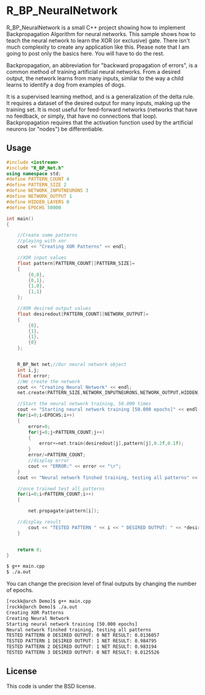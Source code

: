 R_BP_NeuralNetwork
=================

R_BP_NeuralNetwork is a small C++ project showing how to implement Backpropagation Algorithm for neural networks.
This sample shows how to teach the neural network to learn the XOR (or exclusive) gate.
There isn't much complexity to create any application like this. Please note that I am going to post only the basics here. You will have to do the rest. 

Backpropagation, an abbreviation for "backward propagation of errors", is a common method of training artificial neural networks. From a desired output, the network learns from many 
inputs, similar to the way a child learns to identify a dog from examples of dogs.

It is a supervised learning method, and is a generalization of the delta rule. It requires a dataset of the desired output for many inputs, making up the training set. It is most useful 
for feed-forward networks (networks that have no feedback, or simply, that have no connections that loop). Backpropagation requires that the activation function used by the artificial 
neurons (or "nodes") be differentiable.

Usage
-------------

```C++
#include <iostream>
#include "R_BP_Net.h"
using namespace std;
#define PATTERN_COUNT 4
#define PATTERN_SIZE 2
#define NETWORK_INPUTNEURONS 3
#define NETWORK_OUTPUT 1
#define HIDDEN_LAYERS 0
#define EPOCHS 50000

int main()
{

    //Create some patterns
    //playing with xor
    cout << "Creating XOR Patterns" << endl;

    //XOR input values
    float pattern[PATTERN_COUNT][PATTERN_SIZE]=
    {
        {0,0},
        {0,1},
        {1,0},
        {1,1}
    };

    //XOR desired output values
    float desiredout[PATTERN_COUNT][NETWORK_OUTPUT]=
    {
        {0},
        {1},
        {1},
        {0}
    };


    R_BP_Net net;//Our neural network object
    int i,j;
    float error;
    //We create the network
    cout << "Creating Neural Network" << endl;
    net.create(PATTERN_SIZE,NETWORK_INPUTNEURONS,NETWORK_OUTPUT,HIDDEN_LAYERS,HIDDEN_LAYERS);

    //Start the neural network training, 50.000 times
    cout << "Starting neural network training [50.000 epochs]" << endl;
    for(i=0;i<EPOCHS;i++)
    {
        error=0;
        for(j=0;j<PATTERN_COUNT;j++)
        {
            error+=net.train(desiredout[j],pattern[j],0.2f,0.1f);
        }
        error/=PATTERN_COUNT;
        //display error
        cout << "ERROR:" << error << "\r";
    }
    cout << "Neural network finshed training, testing all patterns" << endl;

    //once trained test all patterns
    for(i=0;i<PATTERN_COUNT;i++)
    {

        net.propagate(pattern[i]);

    //display result
        cout << "TESTED PATTERN " << i << " DESIRED OUTPUT: " << *desiredout[i] << " NET RESULT: "<< net.getOutput().neurons[0]->output << endl;
    }


    return 0;
}
```

```BASH
$ g++ main.cpp
$ ./a.out
```

You can change the precision level of final outputs by changing the number of epochs.

```BASH
[rockk@arch Demo]$ g++ main.cpp
[rockk@arch Demo]$ ./a.out 
Creating XOR Patterns
Creating Neural Network
Starting neural network training [50.000 epochs]
Neural network finshed training, testing all patterns
TESTED PATTERN 0 DESIRED OUTPUT: 0 NET RESULT: 0.0136057
TESTED PATTERN 1 DESIRED OUTPUT: 1 NET RESULT: 0.984795
TESTED PATTERN 2 DESIRED OUTPUT: 1 NET RESULT: 0.983194
TESTED PATTERN 3 DESIRED OUTPUT: 0 NET RESULT: 0.0125526
```

License
--------

This code is under the BSD license.

